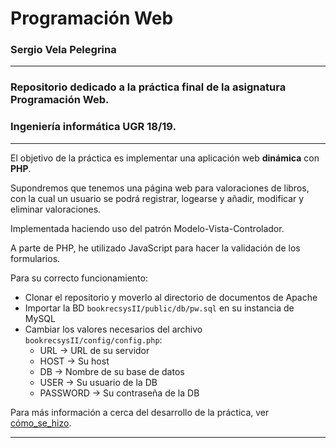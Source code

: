 # Programación Web
### Sergio Vela Pelegrina

---

### Repositorio dedicado a la práctica final de la asignatura Programación Web.
### Ingeniería informática UGR 18/19.

---

El objetivo de la práctica es implementar una aplicación web **dinámica** con **PHP**.

Supondremos que tenemos una página web para valoraciones de libros, con la cual un usuario se podrá registrar, logearse y añadir, modificar y eliminar valoraciones. 

Implementada haciendo uso del patrón Modelo-Vista-Controlador. 

A parte de PHP, he utilizado JavaScript para hacer la validación de los formularios.

Para su correcto funcionamiento:

+ Clonar el repositorio y moverlo al directorio de documentos de Apache
+ Importar la BD `bookrecsysII/public/db/pw.sql` en su instancia de MySQL
+ Cambiar los valores necesarios del archivo `bookrecsysII/config/config.php`:
    + URL -> URL de su servidor
    + HOST -> Su host
    + DB -> Nombre de su base de datos
    + USER -> Su usuario de la DB
    + PASSWORD -> Su contraseña de la DB

Para más información a cerca del desarrollo de la práctica, ver [cómo_se_hizo]().

---